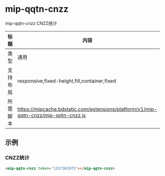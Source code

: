 # mip-qqtn-cnzz

mip-qqtn-cnzz CNZZ统计

标题|内容
----|----
类型|通用
支持布局|responsive,fixed-height,fill,container,fixed
所需脚本|https://mipcache.bdstatic.com/extensions/platform/v1/mip-qqtn-cnzz/mip-qqtn-cnzz.js
## 示例

### CNZZ统计
```html
<mip-qqtn-cnzz token="1257361975"></mip-qqtn-cnzz>
```


